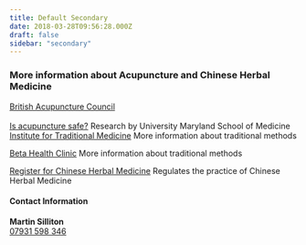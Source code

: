 ```yaml
---
title: Default Secondary
date: 2018-03-28T09:56:28.000Z
draft: false
sidebar: "secondary"
---
```

### More information about Acupuncture and Chinese Herbal Medicine
<a target="_blank" href="http://www.acupuncture.org.uk/">British Acupuncture Council</a><br>
<br>
<a target="_blank" href="http://www.ncbi.nlm.nih.gov/pubmed/12564354">Is acupuncture safe?</a>
Research by University Maryland School of Medicine
<a target="_blank" href="http://www.itmonline.org/">Institute for Traditional Medicine</a>
More information about traditional methods

<a target="_blank" href="http://www.betahealth.co.uk/">Beta Health Clinic</a>
More information about traditional methods<br>

<a target="_blank" href="http://www.betahealth.co.uk/">Register for Chinese Herbal Medicine</a>
Regulates the practice of Chinese Herbal Medicine<br>

#### Contact Information
**Martin Silliton**
<br>
<a href="tel:+4407931 598 346">07931 598 346</a>